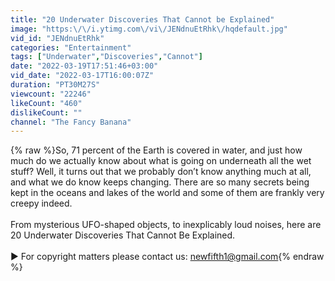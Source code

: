 ```yaml
---
title: "20 Underwater Discoveries That Cannot be Explained"
image: "https:\/\/i.ytimg.com\/vi\/JENdnuEtRhk\/hqdefault.jpg"
vid_id: "JENdnuEtRhk"
categories: "Entertainment"
tags: ["Underwater","Discoveries","Cannot"]
date: "2022-03-19T17:51:46+03:00"
vid_date: "2022-03-17T16:00:07Z"
duration: "PT30M27S"
viewcount: "22246"
likeCount: "460"
dislikeCount: ""
channel: "The Fancy Banana"
---
```

{% raw %}So, 71 percent of the Earth is covered in water, and just how much do we actually know about what is going on underneath all the wet stuff?  Well, it turns out that we probably don’t know anything much at all, and what we do know keeps changing.  There are so many secrets being kept in the oceans and lakes of the world and some of them are frankly very creepy indeed.<br /><br />From mysterious UFO-shaped objects, to inexplicably loud noises, here are 20 Underwater Discoveries That Cannot Be Explained.<br /><br />► For copyright matters please contact us: newfifth1@gmail.com{% endraw %}
